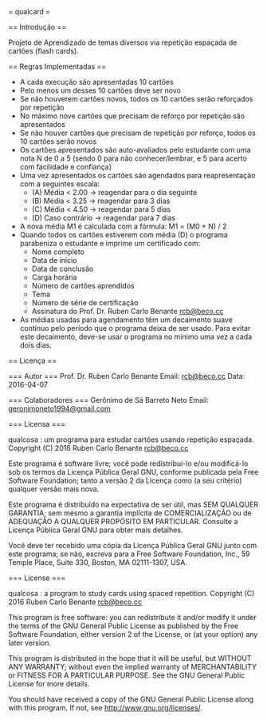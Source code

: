 = qualcard =

== Introdução ==

Projeto de Aprendizado de temas diversos via repetição espaçada de cartões (flash cards).

== Regras Implementadas ==

* A cada execução são apresentadas 10 cartões
* Pelo menos um desses 10 cartões deve ser novo
* Se não houverem cartões novos, todos os 10 cartões serão reforçados por repetição
* No máximo nove cartões que precisam de reforço por repetição são apresentados
* Se não houver cartões que precisam de repetição por reforço, todos os 10 cartões serão novos
* Os cartões apresentados são auto-avaliados pelo estudante com uma nota N de 0 a 5 (sendo 0 para não conhecer/lembrar, e 5 para acerto com facilidade e confiança)
* Uma vez apresentados os cartões são agendados para reapresentação com a seguintes escala:
    - (A) Média < 2.00   -> reagendar para o dia seguinte
    - (B) Média < 3.25   -> reagendar para 3 dias
    - (C) Média < 4.50   -> reagendar para 5 dias
    - (D) Caso contrário -> reagendar para 7 dias
* A nova média M1 é calculada com a fórmula: M1 = (M0 + N) / 2
* Quando todos os cartões estiverem com média (D) o programa parabeniza o estudante e imprime um certificado com:
    - Nome completo
    - Data de início
    - Data de conclusão
    - Carga horária
    - Número de cartões aprendidos
    - Tema
    - Número de série de certificação
    - Assinatura do Prof. Dr. Ruben Carlo Benante <rcb@beco.cc>
* As médias usadas para agendamento têm um decaimento suave contínuo pelo período que o programa deixa de ser usado. Para evitar este decaimento, deve-se usar o programa no mínimo uma vez a cada dois dias.

== Licença  ==

=== Autor ===
Prof. Dr. Ruben Carlo Benante
Email: <rcb@beco.cc>
Data: 2016-04-07

=== Colaboradores ===
Gerônimo de Sá Barreto Neto
Email: <geronimoneto1994@gmail.com>

=== Licensa ===

qualcosa : um programa para estudar cartões usando repetição espaçada.
Copyright (C) 2016 Ruben Carlo Benante <rcb@beco.cc>

Este programa é software livre; você pode redistribuí-lo e/ou
modificá-lo sob os termos da Licença Pública Geral GNU, conforme
publicada pela Free Software Foundation; tanto a versão 2 da
Licença como (a seu critério) qualquer versão mais nova.

Este programa é distribuído na expectativa de ser útil, mas SEM
QUALQUER GARANTIA; sem mesmo a garantia implícita de
COMERCIALIZAÇÃO ou de ADEQUAÇÃO A QUALQUER PROPÓSITO EM
PARTICULAR. Consulte a Licença Pública Geral GNU para obter mais
detalhes.

Você deve ter recebido uma cópia da Licença Pública Geral GNU
junto com este programa; se não, escreva para a Free Software
Foundation, Inc., 59 Temple Place, Suite 330, Boston, MA
02111-1307, USA.

=== License ===

qualcosa : a program to study cards using spaced repetition.
Copyright (C) 2016 Ruben Carlo Benante <rcb@beco.cc>

This program is free software: you can redistribute it and/or modify
it under the terms of the GNU General Public License as published by
the Free Software Foundation, either version 2 of the License, or
(at your option) any later version.

This program is distributed in the hope that it will be useful,
but WITHOUT ANY WARRANTY; without even the implied warranty of
MERCHANTABILITY or FITNESS FOR A PARTICULAR PURPOSE.  See the
GNU General Public License for more details.

You should have received a copy of the GNU General Public License
along with this program.  If not, see <http://www.gnu.org/licenses/>.




